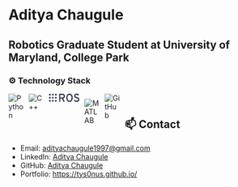 <!--### Hi there 👋

**Tys0nus/Tys0nus** is a ✨ _special_ ✨ repository because its `README.md` (this file) appears on your GitHub profile.

Here are some ideas to get you started:

- 🔭 I’m currently working on ...
- 🌱 I’m currently learning ...
- 👯 I’m looking to collaborate on ...
- 🤔 I’m looking for help with ...
- 💬 Ask me about ...
- 📫 How to reach me: ...
- 😄 Pronouns: ...
- ⚡ Fun fact: ...
-->

# Aditya Chaugule
## Robotics Graduate Student at University of Maryland, College Park

### ⚙️ Technology Stack
<img align="left" alt="Python" width="30px" style="padding-right:10px;" src="https://cdn.jsdelivr.net/gh/devicons/devicon/icons/python/python-original.svg" />
<img align="left" alt="C++" width="30px" style="padding-right:10px;" src="https://cdn.jsdelivr.net/gh/devicons/devicon/icons/cplusplus/cplusplus-line.svg" />
<img align="left" alt="ROS" width="60px" style="padding-right:10px;" src="https://github.com/Tys0nus/Tys0nus/blob/main/technology%20stack/Ros_logo.svg" />
<img align="left" alt="MATLAB" width="30px" style="padding-right:10px; padding-top:10px;" src="https://cdn.jsdelivr.net/gh/devicons/devicon/icons/matlab/matlab-original.svg" />
<img align="left" alt="GitHub" width="30px" style="padding-right:10px;" src="https://cdn.jsdelivr.net/gh/devicons/devicon/icons/github/github-original.svg" />
<br />

## 📫 Contact
- Email: adityachaugule1997@gmail.com
- LinkedIn: [Aditya Chaugule](https://www.linkedin.com/in/adityachaugule)
- GitHub: [Aditya Chaugule](https://github.com/Tys0nus)
- Portfolio: https://tys0nus.github.io/


